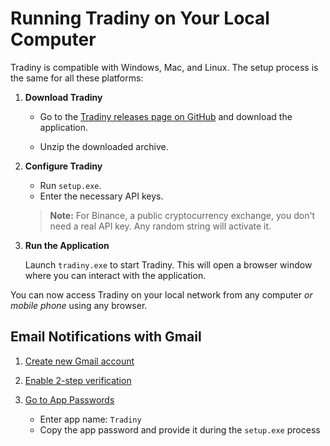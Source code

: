 # Running Tradiny on Your Local Computer

Tradiny is compatible with Windows, Mac, and Linux. The setup process is the same for all these platforms:

1. **Download Tradiny**

    - Go to the [Tradiny releases page on GitHub](https://github.com/tradiny/tradiny/releases) and download the application.

    - Unzip the downloaded archive.

1. **Configure Tradiny**

    - Run `setup.exe`.
    - Enter the necessary API keys.

    > **Note:** For Binance, a public cryptocurrency exchange, you don't need a real API key. Any random string will activate it.

1. **Run the Application**

    Launch `tradiny.exe` to start Tradiny. This will open a browser window where you can interact with the application.

You can now access Tradiny on your local network from any computer *or mobile phone* using any browser.

## Email Notifications with Gmail

1. [Create new Gmail account](https://support.google.com/mail/answer/56256?hl=en)

1. [Enable 2-step verification](https://myaccount.google.com/security)

1. [Go to App Passwords](https://myaccount.google.com/apppasswords)

    - Enter app name: `Tradiny`
    - Copy the app password and provide it during the `setup.exe` process
